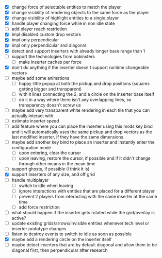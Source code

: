 
- [x] change force of selectable entities to match the player
- [x] change visibility of rendering objects to the same force as the player
- [x] change visibility of highlight entities to a single player
- [x] handle player changing force while in non idle state
- [ ] add player reach restriction
- [x] impl disabled custom drop vectors
- [x] impl only perpendicular
- [x] impl only perpendicular and diagonal
- [x] detect and support inserters with already longer base range than 1
- [ ] support the technologies from bobinsters
  - [ ] make inserter caches per force
- [x] don't do anything if the inserter doesn't support runtime changeable vectors
- [ ] maybe add some animations
  - [ ] happy little popup at both the pickup and drop positions (squares getting bigger and transparent)
  - [ ] with it lines connecting the 2, and a circle on the inserter base itself
  - [ ] do it in a way where there isn't any overlapping lines, so transparency doesn't screw us
- [ ] maybe add very transparent white rendering in each tile that you can actually interact with
- [ ] estimate inserter speed
- [ ] add feature where you can place the inserter using this mods key bind and it will automatically uses the same pickup and drop vectors as the last modified inserter, if they have the same dimensions.
- [ ] maybe add another key bind to place an inserter and instantly enter the configuration mode
  - [ ] upon entering, clear the cursor
  - [ ] upon leaving, restore the cursor, if possible and if it didn't change through other means in the mean time
- [ ] support ghosts, if possible (I think it is)
- [x] support inserters of any size, and off grid
- [ ] handle multiplayer
  - [ ] switch to idle when leaving
  - [ ] ignore interactions with entities that are placed for a different player
  - [ ] prevent 2 players from interacting with the same inserter at the same time
  - [ ] add force restriction
- [ ] what should happen if the inserter gets rotated while the grid/overlay is active?
- [ ] update existing grids/arrows/invisible entities whenever tech level or inserter prototype changes
- [ ] listen to destroy events to switch to idle as soon as possible
- [x] maybe add a rendering circle on the inserter itself
- [ ] maybe detect inserters that are by default diagonal and allow them to be diagonal first, then perpendicular after research
